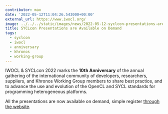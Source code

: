 ```yaml
---
contributor: max
date: '2022-05-12T11:04:26.543000+00:00'
external_url: https://www.iwocl.org/
image: ../../../static/images/news/2022-05-12-syclcon-presentations-are-available-on-demand.webp
title: SYCLcon Presentations are Available on Demand
tags:
  - syclcon
  - iwocl
  - anniversary
  - khronos
  - working-group
---
```


IWOCL & SYCLcon 2022 marks the **10th Anniversary** of the annual gathering of the international community of
developers, researchers, suppliers, and Khronos Working Group members to share best practice, and to advance the use and
evolution of the OpenCL and SYCL standards for programming heterogeneous platforms.

All the presentations are now available on demand, simple register [through the website](https://www.iwocl.org/).  

